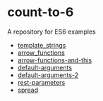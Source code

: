count-to-6
==========

A repository for ES6 examples

* [template_strings](https://github.com/agconti/count-to-6/tree/template_strings)
* [arrow_functions](https://github.com/agconti/count-to-6/tree/arrow_functions)
* [arrow-functions-and-this](https://github.com/agconti/count-to-6/tree/arrow-functions-and-this)
* [default-arguments](https://github.com/agconti/count-to-6/tree/default-arguments)
* [default-arguments-2](https://github.com/agconti/count-to-6/tree/default-arguments-2)
* [rest-parameters](https://github.com/agconti/count-to-6/tree/rest-parameters)
* [spread](https://github.com/agconti/count-to-6/tree/spread)
